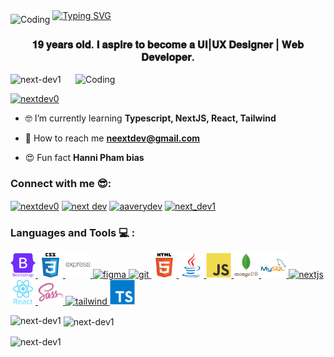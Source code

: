 <img align="middle" alt="Coding" width="1920" src="https://i.pinimg.com/736x/dd/5b/82/dd5b823409b3ded2cb21cea28f36605a.jpg">
<a href="https://git.io/typing-svg"><img src="https://readme-typing-svg.demolab.com?font=Helvetica&weight=100&size=170&duration=3000&pause=1000&color=717171&center=true&random=false&width=1920&height=250&lines=%F0%9D%91%AF%F0%9D%91%B0+%F0%9D%91%AA%F0%9D%91%BC%F0%9D%91%BB%F0%9D%91%B0%F0%9D%91%AC+%3A%F0%9D%91%AB;%F0%9D%91%B4%F0%9D%92%80+%F0%9D%91%B5%F0%9D%91%A8%F0%9D%91%B4%F0%9D%91%AC+%F0%9D%91%B0%F0%9D%91%BA+%F0%9D%91%BA%F0%9D%91%AC%F0%9D%91%A8%F0%9D%91%B5+%3A)" alt="Typing SVG" /></a>
<a href="https://git&center=true&random=faMy+name+is+Sean+%3A)" alt="Typing SVG" /></a><h3 
align="center">𝟏𝟗 𝐲𝐞𝐚𝐫𝐬 𝐨𝐥𝐝. 𝐈 𝐚𝐬𝐩𝐢𝐫𝐞 𝐭𝐨 𝐛𝐞𝐜𝐨𝐦𝐞 𝐚 𝐔𝐈|𝐔𝐗 𝐃𝐞𝐬𝐢𝐠𝐧𝐞𝐫 | 𝐖𝐞𝐛 𝐃𝐞𝐯𝐞𝐥𝐨𝐩𝐞𝐫.</h3>
<img align="right" alt="Coding" width="400" src="https://i.pinimg.com/originals/8e/75/2c/8e752cf446947d3d01c0eaaf9e1504e2.gif">

<p align="left"> <img src="https://komarev.com/ghpvc/?username=next-dev1&label=Profile%20views&color=0e75b6&style=flat" alt="next-dev1" /> </p>

<p align="left"> <a href="https://twitter.com/nextdev0" target="blank"><img src="https://img.shields.io/twitter/follow/nextdev0?logo=twitter&style=for-the-badge" alt="nextdev0" /></a> </p>

- 🤓 I’m currently learning **Typescript, NextJS, React, Tailwind**

- 📧 How to reach me **neextdev@gmail.com**

- 😍 Fun fact **Hanni Pham bias**

<h3 align="left">Connect with me 😎:</h3>
<p align="left">
<a href="https://twitter.com/nextdev0" target="blank"><img align="center" src="https://raw.githubusercontent.com/rahuldkjain/github-profile-readme-generator/master/src/images/icons/Social/twitter.svg" alt="nextdev0" height="30" width="40" /></a>
<a href="https://linkedin.com/in/next dev" target="blank"><img align="center" src="https://raw.githubusercontent.com/rahuldkjain/github-profile-readme-generator/master/src/images/icons/Social/linked-in-alt.svg" alt="next dev" height="30" width="40" /></a>
<a href="https://instagram.com/aaverydev" target="blank"><img align="center" src="https://raw.githubusercontent.com/rahuldkjain/github-profile-readme-generator/master/src/images/icons/Social/instagram.svg" alt="aaverydev" height="30" width="40" /></a>
<a href="https://discord.gg/next_dev1" target="blank"><img align="center" src="https://raw.githubusercontent.com/rahuldkjain/github-profile-readme-generator/master/src/images/icons/Social/discord.svg" alt="next_dev1" height="30" width="40" /></a>
</p>

<h3 align="left">Languages and Tools 💻 :</h3>
<p align="left"> <a href="https://getbootstrap.com" target="_blank" rel="noreferrer"> <img src="https://raw.githubusercontent.com/devicons/devicon/master/icons/bootstrap/bootstrap-plain-wordmark.svg" alt="bootstrap" width="40" height="40"/> </a> <a href="https://www.w3schools.com/css/" target="_blank" rel="noreferrer"> <img src="https://raw.githubusercontent.com/devicons/devicon/master/icons/css3/css3-original-wordmark.svg" alt="css3" width="40" height="40"/> </a> <a href="https://expressjs.com" target="_blank" rel="noreferrer"> <img src="https://raw.githubusercontent.com/devicons/devicon/master/icons/express/express-original-wordmark.svg" alt="express" width="40" height="40"/> </a> <a href="https://www.figma.com/" target="_blank" rel="noreferrer"> <img src="https://www.vectorlogo.zone/logos/figma/figma-icon.svg" alt="figma" width="40" height="40"/> </a> <a href="https://git-scm.com/" target="_blank" rel="noreferrer"> <img src="https://www.vectorlogo.zone/logos/git-scm/git-scm-icon.svg" alt="git" width="40" height="40"/> </a> <a href="https://www.w3.org/html/" target="_blank" rel="noreferrer"> <img src="https://raw.githubusercontent.com/devicons/devicon/master/icons/html5/html5-original-wordmark.svg" alt="html5" width="40" height="40"/> </a> <a href="https://www.java.com" target="_blank" rel="noreferrer"> <img src="https://raw.githubusercontent.com/devicons/devicon/master/icons/java/java-original.svg" alt="java" width="40" height="40"/> </a> <a href="https://developer.mozilla.org/en-US/docs/Web/JavaScript" target="_blank" rel="noreferrer"> <img src="https://raw.githubusercontent.com/devicons/devicon/master/icons/javascript/javascript-original.svg" alt="javascript" width="40" height="40"/> </a> <a href="https://www.mongodb.com/" target="_blank" rel="noreferrer"> <img src="https://raw.githubusercontent.com/devicons/devicon/master/icons/mongodb/mongodb-original-wordmark.svg" alt="mongodb" width="40" height="40"/> </a> <a href="https://www.mysql.com/" target="_blank" rel="noreferrer"> <img src="https://raw.githubusercontent.com/devicons/devicon/master/icons/mysql/mysql-original-wordmark.svg" alt="mysql" width="40" height="40"/> </a> <a href="https://nextjs.org/" target="_blank" rel="noreferrer"> <img src="https://cdn.worldvectorlogo.com/logos/nextjs-2.svg" alt="nextjs" width="40" height="40"/> </a> <a href="https://reactjs.org/" target="_blank" rel="noreferrer"> <img src="https://raw.githubusercontent.com/devicons/devicon/master/icons/react/react-original-wordmark.svg" alt="react" width="40" height="40"/> </a> <a href="https://sass-lang.com" target="_blank" rel="noreferrer"> <img src="https://raw.githubusercontent.com/devicons/devicon/master/icons/sass/sass-original.svg" alt="sass" width="40" height="40"/> </a> <a href="https://tailwindcss.com/" target="_blank" rel="noreferrer"> <img src="https://www.vectorlogo.zone/logos/tailwindcss/tailwindcss-icon.svg" alt="tailwind" width="40" height="40"/> </a> <a href="https://www.typescriptlang.org/" target="_blank" rel="noreferrer"> <img src="https://raw.githubusercontent.com/devicons/devicon/master/icons/typescript/typescript-original.svg" alt="typescript" width="40" height="40"/> </a> </p>

<p><img align="left" src="https://github-readme-stats.vercel.app/api/top-langs?username=next-dev1&show_icons=true&locale=en&layout=compact" alt="next-dev1" /></p>

<p>&nbsp;<img align="center" src="https://github-readme-stats.vercel.app/api?username=next-dev1&show_icons=true&locale=en" alt="next-dev1" /></p>

<p><img align="center" src="https://github-readme-streak-stats.herokuapp.com/?user=next-dev1&" alt="next-dev1" /></p>
